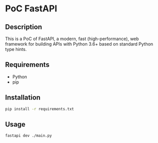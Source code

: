 # PoC FastAPI

## Description
This is a PoC of FastAPI, a modern, fast (high-performance), web framework for building APIs with Python 3.6+ based on standard Python type hints.

## Requirements
- Python
- pip

## Installation
```bash
pip install -r requirements.txt
```

## Usage
```bash
fastapi dev ./main.py
```
